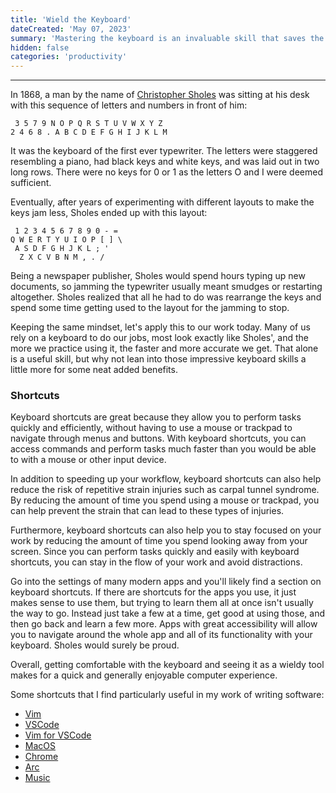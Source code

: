 ```yaml
---
title: 'Wield the Keyboard'
dateCreated: 'May 07, 2023'
summary: 'Mastering the keyboard is an invaluable skill that saves the most valuable currency...time.'
hidden: false
categories: 'productivity'
---
```


---

In 1868, a man by the name of [Christopher Sholes](https://en.wikipedia.org/wiki/Christopher_Latham_Sholes) was sitting at his desk with this sequence of letters and numbers in front of him:

```
 3 5 7 9 N O P Q R S T U V W X Y Z
2 4 6 8 . A B C D E F G H I J K L M

```

It was the keyboard of the first ever typewriter.
The letters were staggered resembling a piano, had black keys and white keys, and was laid out in two long rows. There were no keys for 0 or 1 as the letters O and I were deemed sufficient.

Eventually, after years of experimenting with different layouts to make the keys jam less, Sholes ended up with this layout:

```
 1 2 3 4 5 6 7 8 9 0 - =
Q W E R T Y U I O P [ ] \
 A S D F G H J K L ; '
  Z X C V B N M , . /

```

Being a newspaper publisher, Sholes would spend hours typing up new documents, so jamming the typewriter usually meant smudges or restarting altogether. Sholes realized that all he had to do was rearrange the keys and spend some time getting used to the layout for the jamming to stop.

Keeping the same mindset, let's apply this to our work today. Many of us rely on a keyboard to do our jobs, most look exactly like Sholes', and the more we practice using it, the faster and more accurate we get. That alone is a useful skill, but why not lean into those impressive keyboard skills a little more for some neat added benefits.

### Shortcuts

Keyboard shortcuts are great because they allow you to perform tasks quickly and efficiently, without having to use a mouse or trackpad to navigate through menus and buttons. With keyboard shortcuts, you can access commands and perform tasks much faster than you would be able to with a mouse or other input device.

In addition to speeding up your workflow, keyboard shortcuts can also help reduce the risk of repetitive strain injuries such as carpal tunnel syndrome. By reducing the amount of time you spend using a mouse or trackpad, you can help prevent the strain that can lead to these types of injuries.

Furthermore, keyboard shortcuts can also help you to stay focused on your work by reducing the amount of time you spend looking away from your screen. Since you can perform tasks quickly and easily with keyboard shortcuts, you can stay in the flow of your work and avoid distractions.

Go into the settings of many modern apps and you'll likely find a section on keyboard shortcuts. If there are shortcuts for the apps you use, it just makes sense to use them, but trying to learn them all at once isn't usually the way to go. Instead just take a few at a time, get good at using those, and then go back and learn a few more. Apps with great accessibility will allow you to navigate around the whole app and all of its functionality with your keyboard. Sholes would surely be proud.

Overall, getting comfortable with the keyboard and seeing it as a wieldy tool makes for a quick and generally enjoyable computer experience.

Some shortcuts that I find particularly useful in my work of writing software:

- [Vim](https://gist.github.com/tuxfight3r/0dca25825d9f2608714b)
- [VSCode](https://code.visualstudio.com/docs/getstarted/keybindings)
- [Vim for VSCode](https://marketplace.visualstudio.com/items?itemName=vscodevim.vim)
- [MacOS](https://support.apple.com/en-us/HT201236)
- [Chrome](https://support.google.com/chrome/answer/157179?hl=en&co=GENIE.Platform%3DDesktop#zippy=)
- [Arc](https://www.hongkiat.com/blog/arc-browser-keyboard-shortcuts/)
- [Music](https://support.apple.com/guide/music/keyboard-shortcuts-mus1019/mac)
